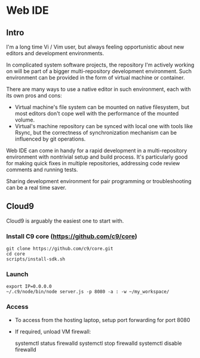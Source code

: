 # Web IDE

## Intro

I'm a long time Vi / Vim user, but always feeling opportunistic about new editors and development environments.

In complicated system software projects, the repository I'm actively working on will be part of a bigger multi-repository development environment. Such environment can be provided in the form of virtual machine or container.

There are many ways to use a native editor in such environment, each with its own pros and cons:
* Virtual machine's file system can be mounted on native filesystem, but most editors don't cope well with the performance of the mounted volume.
* Virtual's machine repository can be synced with local one with tools like Rsync, but the correctness of synchronization mechanism can be influenced by git operations.

Web IDE can come in handy for a rapid development in a multi-repository environment with nontrivial setup and build process. It's particularly good for making quick fixes in multiple repositories, addressing code review comments and running tests.

Sharing development environment for pair programming or troubleshooting can be a real time saver.

## Cloud9

Cloud9 is arguably the easiest one to start with.

### Install C9 core (https://github.com/c9/core)

    git clone https://github.com/c9/core.git
    cd core
    scripts/install-sdk.sh

### Launch

    export IP=0.0.0.0
    ~/.c9/node/bin/node server.js -p 8080 -a : -w ~/my_workspace/

### Access

* To access from the hosting laptop, setup port forwarding for port 8080

* If required, unload VM firewall:


    systemctl status firewalld
    systemctl stop firewalld
    systemctl disable firewalld
